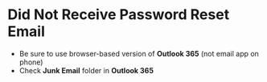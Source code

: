 # Did Not Receive Password Reset Email

* Be sure to use browser-based version of **Outlook 365** (not email app on phone)
* Check **Junk Email** folder in **Outlook 365**
